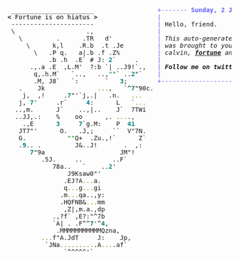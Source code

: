 <pre style="font-family:Menlo,'DejaVu Sans Mono',consolas,'Courier New',monospace"> ______________________                 <span style="color: #5f5fff; text-decoration-color: #5f5fff">+------- </span><span style="color: #5f5fff; text-decoration-color: #5f5fff; font-weight: bold">Sunday, 2 January 2022</span><span style="color: #5f5fff; text-decoration-color: #5f5fff"> -------+</span> <a href="https://www.informatik.uni-leipzig.de/~akiki/">Christopher Akiki</a>                
<span style="font-weight: bold">&lt;</span><span style="color: #000000; text-decoration-color: #000000"> Fortune is on hiatus </span><span style="font-weight: bold">&gt;</span>                <span style="color: #5f5fff; text-decoration-color: #5f5fff">|</span>                                      <span style="color: #5f5fff; text-decoration-color: #5f5fff">|</span> ┣━━ Interests                    
 ----------------------                 <span style="color: #5f5fff; text-decoration-color: #5f5fff">|</span> Hello, friend.                       <span style="color: #5f5fff; text-decoration-color: #5f5fff">|</span> ┃   ┣━━ My cat                   
 \                   .,                 <span style="color: #5f5fff; text-decoration-color: #5f5fff">|</span>                                      <span style="color: #5f5fff; text-decoration-color: #5f5fff">|</span> ┃   ┣━━ Representation Learning  
   \         .      .TR   d&#x27;            <span style="color: #5f5fff; text-decoration-color: #5f5fff">|</span> <span style="font-style: italic">This auto-generated message panel </span>   <span style="color: #5f5fff; text-decoration-color: #5f5fff">|</span> ┃   ┣━━ Language Generation      
     \      k,l    .R.b  .t .Je         <span style="color: #5f5fff; text-decoration-color: #5f5fff">|</span> <span style="font-style: italic">was brought to you by the </span><span style="font-weight: bold; font-style: italic"><a href="https://en.wikipedia.org/wiki/Cowsay">cowsay</a></span><span style="font-style: italic"> </span>    <span style="color: #5f5fff; text-decoration-color: #5f5fff">|</span> ┃   ┣━━ Text Mining              
       \   .P q.   a|.b .f .Z%          <span style="color: #5f5fff; text-decoration-color: #5f5fff">|</span> <span style="font-style: italic">calvin, </span><span style="font-weight: bold; font-style: italic"><a href="https://en.wikipedia.org/wiki/Fortune_(Unix)">fortune</a></span><span style="font-style: italic"> and </span><span style="font-weight: bold; font-style: italic"><a href="https://github.com/willmcgugan/rich">Rich</a></span><span style="font-style: italic">. </span>           <span style="color: #5f5fff; text-decoration-color: #5f5fff">|</span> ┃   ┗━━ Dataset Creation         
           .b .h  .E` # J: <span style="color: #008080; text-decoration-color: #008080; font-weight: bold">2</span>`     .     <span style="color: #5f5fff; text-decoration-color: #5f5fff">|</span>                                      <span style="color: #5f5fff; text-decoration-color: #5f5fff">|</span> ┣━━ Past Lives                   
      .,.a .E  ,L.M&#x27;  ?:b `| ..J9!`.,   <span style="color: #5f5fff; text-decoration-color: #5f5fff">|</span> <span style="font-weight: bold; font-style: italic">Follow me on twitter: </span><span style="font-weight: bold; font-style: italic"><a href="https://twitter.com/christopher">@christopher</a></span>   <span style="color: #5f5fff; text-decoration-color: #5f5fff">|</span> ┃   ┣━━ Sociocultural antropology
       q,.h.M`   `..,   ..,<span style="color: #008000; text-decoration-color: #008000">&quot;&quot;</span>` ..<span style="color: #008080; text-decoration-color: #008080; font-weight: bold">2</span>&quot;`    <span style="color: #5f5fff; text-decoration-color: #5f5fff">|</span>                                      <span style="color: #5f5fff; text-decoration-color: #5f5fff">|</span> ┃   ┗━━ Network Engineering      
       .M, J8`   `:       `   <span style="color: #008080; text-decoration-color: #008080; font-weight: bold">3</span>;        <span style="color: #5f5fff; text-decoration-color: #5f5fff">+--------------------------------------+</span> ┗━━ Current Location             
   .    Jk              <span style="color: #808000; text-decoration-color: #808000">...</span>,   `^<span style="color: #008080; text-decoration-color: #008080; font-weight: bold">7</span>&quot;90c.                                              ┗━━ Leipzig, Germany         
    j,  ,!     .<span style="color: #008080; text-decoration-color: #008080; font-weight: bold">7</span>&quot;&#x27;`j,.|   .n.   <span style="color: #808000; text-decoration-color: #808000">...</span>                                                                              
   j, <span style="color: #008080; text-decoration-color: #008080; font-weight: bold">7</span>&#x27;     .r`     <span style="color: #008080; text-decoration-color: #008080; font-weight: bold">4</span>:      L   `<span style="color: #808000; text-decoration-color: #808000">...</span>                                                                             
  ..,m.      J`    ..,|..    J`  7TWi                                                                             
  ..JJ,.:    %    oo      ,. <span style="color: #808000; text-decoration-color: #808000">...</span>.,                                                                                
    .,E      <span style="color: #008080; text-decoration-color: #008080; font-weight: bold">3</span>     <span style="color: #008080; text-decoration-color: #008080; font-weight: bold">7</span>`g.M:    P  <span style="color: #008080; text-decoration-color: #008080; font-weight: bold">41</span>                                                                                
   JT7&quot;&#x27;      O.   .J,;     ``  V&quot;7N.                                                                             
   G.           <span style="color: #008000; text-decoration-color: #008000">&quot;&quot;</span>Q+  .Zu.,!`      Z`                                                                             
   .<span style="color: #008080; text-decoration-color: #008080; font-weight: bold">9</span>.. .         J&amp;..J!       .  ,:                                                                              
      <span style="color: #008080; text-decoration-color: #008080; font-weight: bold">7</span>&quot;9a                    JM&quot;!                                                                                
         .5J.     ..        ..F`                                                                                  
            78a..   `    ..<span style="color: #008080; text-decoration-color: #008080; font-weight: bold">2</span>&#x27;                                                                                     
                J9Ksaw0&quot;&#x27;                                                                                         
               .EJ?A<span style="color: #808000; text-decoration-color: #808000">...</span>a.                                                                                         
               q<span style="color: #808000; text-decoration-color: #808000">...</span>g<span style="color: #808000; text-decoration-color: #808000">...</span>gi                                                                                         
              .m<span style="color: #808000; text-decoration-color: #808000">...</span>qa..,y:                                                                                        
              .HQFNB&amp;<span style="color: #808000; text-decoration-color: #808000">...</span>mm                                                                                        
               ,Z|,m.a.,dp                                                                                        
            .,?f` ,E?:&quot;^7b                                                                                        
            `A| . .F^^<span style="color: #008080; text-decoration-color: #008080; font-weight: bold">7</span>&#x27;^<span style="color: #008080; text-decoration-color: #008080; font-weight: bold">4</span>,                                                                                       
             .MMMMMMMMMMMQzna,                                                                                    
         <span style="color: #808000; text-decoration-color: #808000">...</span>f&quot;A.JdT     J:    Jp,                                                                                 
          `JNa<span style="color: #808000; text-decoration-color: #808000">.........</span>.A<span style="color: #808000; text-decoration-color: #808000">...</span>.af`                                                                                  
               `^^^^^&#x27;`                                                                                           
                                                                                                                  
</pre>
